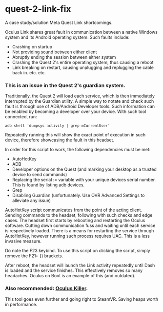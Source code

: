 ﻿# quest-2-link-fix

A case study/solution Meta Quest Link shortcomings.

Oculus Link shares great fault in communication between a native Windows system and its Android operating system. Such faults include:

* Crashing on startup
* Not providing sound between either client
* Abruptly ending the session between either system
* Crashing the Quest 2's entire operating system, thus causing a reboot
* Link breaking on restart, causing unplugging and replugging the cable back in.
etc. etc.

### This is an issue in the Quest 2's guardian system.

Traditionally, the Quest 2 will load each service, which is then immediately interrupted by the Guardian utility. A simple way to notate and check such fault is through use of ADB/Android Developer tools. Such information can be enabled by becoming a developer over your device. With such tool connected, run:

```adb shell 'dumpsys activity | grep mCurrentUser'```

Repeatedly running this will show the exact point of execution in such device, therefore showcasing the fault in this headset.

In order for this script to work, the following dependencies must be met:
* AutoHotKey
* ADB
* Developer options on the Quest (and marking your desktop as a trusted device to send commands)
* Replacing the serial := variable with your unique devices serial number. This is found by listing adb devices.
* Grep
* Disabling Guardian (unfortunately. Use OVR Advanced Settings to alleviate any issue)

AutoHotKey script communicates from the point of the acting client. Sending commands to the headset, following with such checks and edge cases. The headset first starts by rebooting and restarting the Oculus software. Cutting down communication fuss and waiting until each service is respectively loaded. There is a means for restarting the service through AutoHotKey, however running such process requires UAC. This is a less invasive measure.

Do note the F23 keybind. To use this script on clicking the script, simply remove the F21:: {} brackets.

After reboot, the headset will launch the Link activity repeatedly until Dash is loaded and the service finishes. This effectively removes so many headaches. Oculus on Boot is an example of this (and outdated).

### Also recommended: [Oculus Killer](https://github.com/LibreQuest/OculusKiller).
This tool goes even further and going right to SteamVR. Saving heaps worth in performance.
